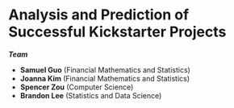# Analysis and Prediction of Successful Kickstarter Projects

***Team***
<ul>
  <li><strong>Samuel Guo</strong> (Financial Mathematics and Statistics)</li>
  <li><strong>Joanna Kim</strong> (Financial Mathematics and Statistics)</li>
  <li><strong>Spencer Zou</strong> (Computer Science)</li>
  <li><strong>Brandon Lee</strong> (Statistics and Data Science)</li>
</ul>
